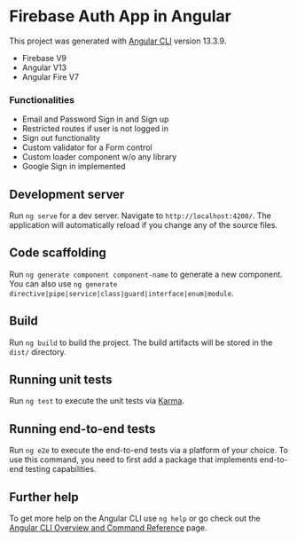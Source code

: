 # Firebase Auth App in Angular

This project was generated with [Angular CLI](https://github.com/angular/angular-cli) version 13.3.9.

- Firebase V9
- Angular V13
- Angular Fire V7

### Functionalities

- Email and Password Sign in and Sign up
- Restricted routes if user is not logged in
- Sign out functionality
- Custom validator for a Form control
- Custom loader component w/o any library
- Google Sign in implemented

## Development server

Run `ng serve` for a dev server. Navigate to `http://localhost:4200/`. The application will automatically reload if you change any of the source files.

## Code scaffolding

Run `ng generate component component-name` to generate a new component. You can also use `ng generate directive|pipe|service|class|guard|interface|enum|module`.

## Build

Run `ng build` to build the project. The build artifacts will be stored in the `dist/` directory.

## Running unit tests

Run `ng test` to execute the unit tests via [Karma](https://karma-runner.github.io).

## Running end-to-end tests

Run `ng e2e` to execute the end-to-end tests via a platform of your choice. To use this command, you need to first add a package that implements end-to-end testing capabilities.

## Further help

To get more help on the Angular CLI use `ng help` or go check out the [Angular CLI Overview and Command Reference](https://angular.io/cli) page.
